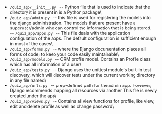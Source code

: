 - ```/quiz_app/__init__.py ```                            --     Python file that is used to indicate that the directory it is present in is a Python package\
- ```/quiz_app/admin.py ```                               --     this file is used for registering the models into the django administration. The models that are present have a superuser/admin who can control the information that is being stored.\
-- ```/quiz_app/apps.py ```                                --     This file deals with the application configuration of the apps. The default configuration is sufficient enough in most of the cases\
- ```/quiz_app/forms.py ```                               --   where the Django documentation places all forms of code; to keep your code easily maintainable\  
- ```/quiz_app/models.py ```                              --     ORM profile model. Contains an Profile class which has all information of a user\
- ```/quiz_app/tests.py ```                               --     Django uses the unittest module's built-in test discovery, which will discover tests under the current working directory in any file named\
- ```/quiz_app/urls.py ```                                --     prep-defined path for the admin app. However, Django recommends mapping all resources via another This file is newly created under the app\
- ```/quiz_app/views.py ```                               --     Contains all view functions for profile, like view, edit and delete profile as well as change password\
